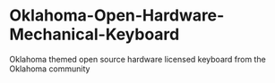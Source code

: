 # Oklahoma-Open-Hardware-Mechanical-Keyboard
Oklahoma themed open source hardware licensed keyboard from the Oklahoma community
